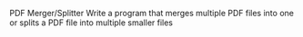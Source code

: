 PDF Merger/Splitter Write a program that merges multiple PDF files into one or splits a PDF file into multiple smaller files

